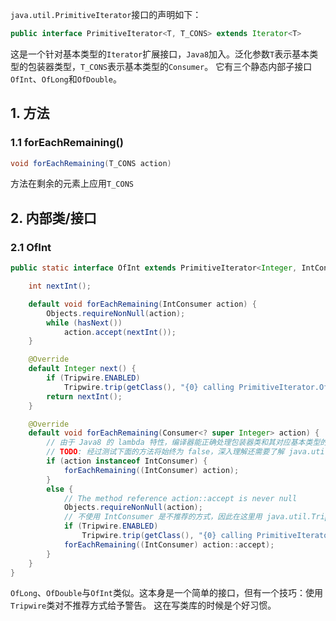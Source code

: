 `java.util.PrimitiveIterator`接口的声明如下：
```java
public interface PrimitiveIterator<T, T_CONS> extends Iterator<T>
```
这是一个针对基本类型的`Iterator`扩展接口，`Java8`加入。泛化参数`T`表示基本类型的包装器类型，`T_CONS`表示基本类型的`Consumer`。
它有三个静态内部子接口`OfInt`、`OfLong`和`OfDouble`。

## 1. 方法

### 1.1 forEachRemaining() 
```java
void forEachRemaining(T_CONS action)
```
方法在剩余的元素上应用`T_CONS`

## 2. 内部类/接口

### 2.1 OfInt
```java
public static interface OfInt extends PrimitiveIterator<Integer, IntConsumer> {

    int nextInt();

    default void forEachRemaining(IntConsumer action) {
        Objects.requireNonNull(action);
        while (hasNext())
            action.accept(nextInt());
    }

    @Override
    default Integer next() {
        if (Tripwire.ENABLED)
            Tripwire.trip(getClass(), "{0} calling PrimitiveIterator.OfInt.nextInt()");
        return nextInt();
    }

    @Override
    default void forEachRemaining(Consumer<? super Integer> action) {
        // 由于 Java8 的 lambda 特性，编译器能正确处理包装器类和其对应基本类型的参数。
        // TODO: 经过测试下面的方法将始终为 false，深入理解还需要了解 java.util.Spliterators
        if (action instanceof IntConsumer) {
            forEachRemaining((IntConsumer) action);
        }
        else {
            // The method reference action::accept is never null
            Objects.requireNonNull(action);
            // 不使用 IntConsumer 是不推荐的方式，因此在这里用 java.util.Tripwire 类发出警告
            if (Tripwire.ENABLED)
                Tripwire.trip(getClass(), "{0} calling PrimitiveIterator.OfInt.forEachRemainingInt(action::accept)");
            forEachRemaining((IntConsumer) action::accept);
        }
    }
}
```
`OfLong`、`OfDouble`与`OfInt`类似。这本身是一个简单的接口，但有一个技巧：使用`Tripwire`类对不推荐方式给予警告。
这在写类库的时候是个好习惯。